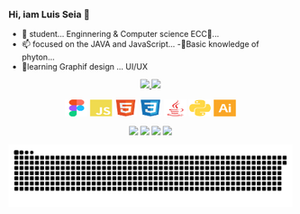 ### Hi, iam Luis Seia 👋

- 🔭 student... Enginnering & Computer science ECC🤖...
- 📫 focused on the JAVA and JavaScript...
-👾Basic knowledge of phyton...
- 🎴learning Graphif design ... UI/UX

<div align="center">
  <a href="https://github.com/Luis-Seia">
    <img height="150em" src="https://github-readme-stats.vercel.app/api?username=Luis-Seia&count_private=true&include_all_commits=true&show_icons=true&theme=dark&hide_border=false&show_owner=true"/>
    <img height="150em" src="https://github-readme-stats.vercel.app/api/top-langs/?username=Luis-Seia&theme=dark&hide_border=false&&layout=compact"/>
  </a>
</div>


<div align="center" valign="top"><br>
  <img align="center" alt="Luis-Python" height="30" width="40" src="https://raw.githubusercontent.com/devicons/devicon/master/icons/figma/figma-original.svg">
  <img align="center" alt="Luis-Js" height="30" width="40" src="https://raw.githubusercontent.com/devicons/devicon/master/icons/javascript/javascript-plain.svg">
  <img align="center" alt="Luis-HTML" height="30" width="40" src="https://raw.githubusercontent.com/devicons/devicon/master/icons/html5/html5-original.svg">
  <img align="center" alt="Luis-CSS" height="30" width="40" src="https://raw.githubusercontent.com/devicons/devicon/master/icons/css3/css3-original.svg">
  <img align="center" alt="Luis-Python" height="30" width="40" src="https://raw.githubusercontent.com/devicons/devicon/master/icons/java/java-plain.svg">
  <img align="center" alt="Luis-Python" height="30" width="40" src="https://raw.githubusercontent.com/devicons/devicon/master/icons/python/python-plain.svg">
  <img align="center" alt="Luis-Python" height="30" width="40" src="https://raw.githubusercontent.com/devicons/devicon/master/icons/illustrator/illustrator-plain.svg">
</div><br>
  
<div align="center">
  <a href="https://instagram.com/luis.seia-" target="_blank"><img src="https://img.shields.io/badge/-Instagram-%23E4405F?style=for-the-badge&logo=instagram&logoColor=white" target="_blank"></a>
 <a href="https://discord.gg/DSvXZbafD2" target="_blank"><img src="https://img.shields.io/badge/Discord-7289DA?style=for-the-badge&logo=discord&logoColor=white" target="_blank"></a> 
  <a href = "mailto:luis.seiax.com"><img src="https://img.shields.io/badge/-Gmail-%23333?style=for-the-badge&logo=gmail&logoColor=white" target="_blank"></a>
  <a href="https://www.linkedin.com/in/luis-seia-05a573237" target="_blank"><img src="https://img.shields.io/badge/-LinkedIn-%230077B5?style=for-the-badge&logo=linkedin&logoColor=white" target="_blank"></a> 
  </a>
  </div>
  
  <div align="center">
  
  ![Snake animation](https://github.com/Luis-Seia/Luis-Seia/blob/output/github-contribution-grid-snake.svg)
 
  </div>



